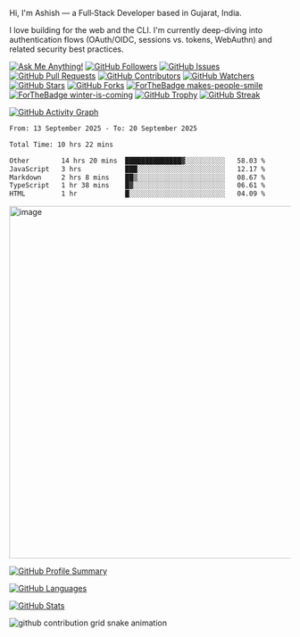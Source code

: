Hi, I'm Ashish — a Full‑Stack Developer based in Gujarat, India.

I love building for the web and the CLI. I'm currently deep-diving into authentication flows (OAuth/OIDC, sessions vs. tokens, WebAuthn) and related security best practices.

[![Ask Me Anything!](https://img.shields.io/badge/Ask%20me-anything-1abc9c.svg)](https://github.com/codingashishdev/ama)
[![GitHub Followers](https://img.shields.io/github/followers/codingashishdev?style=social)](https://github.com/codingashishdev)
[![GitHub Issues](https://img.shields.io/github/issues/codingashishdev/codingashishdev.svg)](https://github.com/codingashishdev/codingashishdev/issues)
[![GitHub Pull Requests](https://img.shields.io/github/issues-pr/codingashishdev/codingashishdev.svg)](https://github.com/codingashishdev/codingashishdev/pulls)
[![GitHub Contributors](https://img.shields.io/github/contributors/codingashishdev/codingashishdev.svg)](https://github.com/codingashishdev/codingashishdev/graphs/contributors)
[![GitHub Watchers](https://img.shields.io/github/watchers/codingashishdev/codingashishdev.svg?style=social)](https://github.com/codingashishdev/codingashishdev/watchers)
[![GitHub Stars](https://img.shields.io/github/stars/codingashishdev/codingashishdev.svg?style=social)](https://github.com/codingashishdev/codingashishdev/stargazers)
[![GitHub Forks](https://img.shields.io/github/forks/codingashishdev/codingashishdev.svg?style=social)](https://github.com/codingashishdev/codingashishdev/network)
[![ForTheBadge makes-people-smile](https://ForTheBadge.com/images/badges/makes-people-smile.svg)](https://ForTheBadge.com)
[![ForTheBadge winter-is-coming](https://ForTheBadge.com/images/badges/winter-is-coming.svg)](https://ForTheBadge.com)
[![GitHub Trophy](https://github-profile-trophy.vercel.app/?username=codingashishdev&row=1)](https://github.com/ryo-ma/github-profile-trophy)
[![GitHub Streak](https://github-readme-streak-stats.herokuapp.com/?user=codingashishdev&theme=blue-green)](https://git.io/streak-stats)

[![GitHub Activity Graph](https://github-readme-activity-graph.vercel.app/graph?username=codingashishdev&bg_color=0d0e12&color=1c81ce&line=0f1129&point=079ae4&area=true&hide_border=true)](https://github.com/ashutosh00710/github-readme-activity-graph)

<!--START_SECTION:waka-->

```txt
From: 13 September 2025 - To: 20 September 2025

Total Time: 10 hrs 22 mins

Other        14 hrs 20 mins  ██████████████▓░░░░░░░░░░   58.03 %
JavaScript   3 hrs           ███░░░░░░░░░░░░░░░░░░░░░░   12.17 %
Markdown     2 hrs 8 mins    ██▒░░░░░░░░░░░░░░░░░░░░░░   08.67 %
TypeScript   1 hr 38 mins    █▓░░░░░░░░░░░░░░░░░░░░░░░   06.61 %
HTML         1 hr            █░░░░░░░░░░░░░░░░░░░░░░░░   04.09 %
```

<!--END_SECTION:waka-->

<img width="1689" height="632" alt="image" src="https://github.com/user-attachments/assets/1a12dfe4-5618-4c89-a663-4a11eb0bd9ac" />


[![GitHub Profile Summary](https://github-profile-summary-cards.vercel.app/api/cards/profile-details?username=codingashishdev&theme=gruvbox)](https://github.com/codingashishdev)

[![GitHub Languages](https://github-readme-stats.vercel.app/api/top-langs/?username=codingashishdev&layout=compact&theme=gruvbox)](https://github.com/codingashishdev)

[![GitHub Stats](https://github-readme-stats.vercel.app/api?username=codingashishdev&show_icons=true&theme=gruvbox)](https://github.com/codingashishdev)

<picture>
	<source media="(prefers-color-scheme: dark)" srcset="https://raw.githubusercontent.com/codingashishdev/codingashishdev/output/github-contribution-grid-snake-dark.svg" />
	<source media="(prefers-color-scheme: light)" srcset="https://raw.githubusercontent.com/codingashishdev/codingashishdev/output/github-contribution-grid-snake.svg" />
	<img alt="github contribution grid snake animation" src="https://raw.githubusercontent.com/codingashishdev/codingashishdev/output/github-contribution-grid-snake.svg" />
  
</picture>
